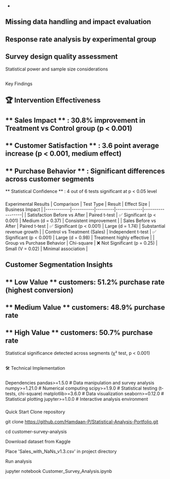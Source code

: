 -
 Missing data handling and impact evaluation
-
 Response rate analysis by experimental group
-
 Survey design quality assessment
-
 Statistical power and sample size considerations
##
  Key Findings
###
 🏆 Intervention Effectiveness
-
 
**
Sales Impact
**
: 30.8% improvement in Treatment vs Control group (p < 0.001)
-
 
**
Customer Satisfaction
**
: 3.6 point average increase (p < 0.001, medium effect)
-
 
**
Purchase Behavior
**
: Significant differences across customer segments
-
 
**
Statistical Confidence
**
: 4 out of 6 tests significant at p < 0.05 level
###
  Experimental Results
|
 Comparison 
|
 Test Type 
|
 Result 
|
 Effect Size 
|
 Business Impact 
|
|------------|-----------|---------|-------------|------------------|
|
 Satisfaction Before vs After 
|
 Paired t-test 
|
 ✅ Significant (p < 0.001) 
|
 Medium (d = 0.37) 
|
 Consistent improvement 
|
|
 Sales Before vs After 
|
 Paired t-test 
|
 ✅ Significant (p < 0.001) 
|
 Large (d = 1.74) 
|
 Substantial revenue growth 
|
|
 Control vs Treatment (Sales) 
|
 Independent t-test 
|
 ✅ Significant (p < 0.001) 
|
 Large (d = 0.98) 
|
 Treatment highly effective 
|
|
 Group vs Purchase Behavior 
|
 Chi-square 
|
 ❌ Not Significant (p = 0.25) 
|
 Small (V = 0.02) 
|
 Minimal association 
|
###
  Customer Segmentation Insights
-
 
**
Low Value
**
 customers: 51.2% purchase rate (highest conversion)
-
 
**
Medium Value
**
 customers: 48.9% purchase rate
-
 
**
High Value
**
 customers: 50.7% purchase rate
-
 Statistical significance detected across segments (χ² test, p < 0.001)
##
 🛠️ Technical Implementation
###
  Dependencies
pandas>=1.5.0 # Data manipulation and survey analysis
numpy>=1.21.0 # Numerical computing
scipy>=1.9.0 # Statistical testing (t-tests, chi-square)
matplotlib>=3.6.0 # Data visualization
seaborn>=0.12.0 # Statistical plotting
jupyter>=1.0.0 # Interactive analysis environment
###
  Quick Start
Clone repository

git clone https://github.com/Hamdaan-P/Statistical-Analysis-Portfolio.git

cd customer-survey-analysis

Download dataset from Kaggle

Place 'Sales_with_NaNs_v1.3.csv' in project directory

Run analysis

jupyter notebook Customer_Survey_Analysis.ipynb

